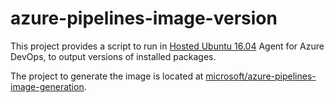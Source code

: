 # azure-pipelines-image-version

This project provides a script to run in [Hosted Ubuntu 16.04][Ubuntu1604-README.md] Agent for Azure DevOps, to output versions of installed packages.

The project to generate the image is located at [microsoft/azure-pipelines-image-generation].

[Ubuntu1604-README.md]: https://github.com/microsoft/azure-pipelines-image-generation/blob/master/images/linux/Ubuntu1604-README.md
[microsoft/azure-pipelines-image-generation]: https://github.com/microsoft/azure-pipelines-image-generation
